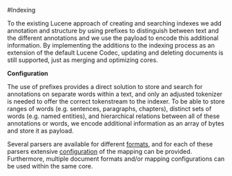 #Indexing

To the existing Lucene approach of creating and searching indexes we add annotation and structure by using prefixes to distinguish between text and the different annotations and we use the payload to encode this additional information. By implementing the additions to the indexing process as an extension of the default Lucene Codec, updating and deleting documents is still supported, just as merging and optimizing cores.

**Configuration**

The use of prefixes provides a direct solution to store and search for annotations on separate words within a text, and only an adjusted tokenizer is needed to offer the correct tokenstream to the indexer. To be able to store ranges of words (e.g. sentences, paragraphs, chapters), distinct sets of words (e.g. named entities), and hierarchical relations between all of these annotations or words, we encode additional information as an array of bytes and store it as payload. 

Several parsers are available for different [formats](indexing_formats.html), and for each of these parsers extensive [configuration](indexing_configuration.html) of the mapping can be provided. Furthermore, multiple document formats and/or mapping configurations can be used within the same core. 

